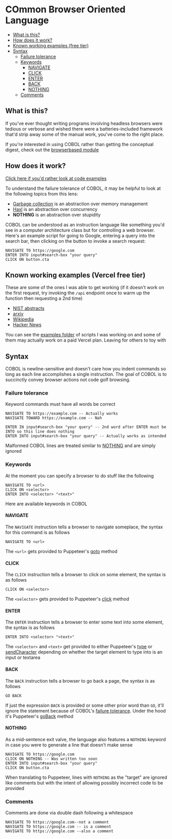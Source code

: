 # COmmon Browser Oriented Language

* [What is this?](#what-is-this)
* [How does it work?](#how-does-it-work)
* [Known working examples (free tier)](#known-working-examples-vercel-free-tier)
* [Syntax](#syntax)
  * [Failure tolerance](#failure-tolerance)
  * [Keywords](#keywords)
	* [NAVIGATE](#navigate)
	* [CLICK](#click)
	* [ENTER](#enter)
	* [BACK](#back)
	* [NOTHING](#nothing)
  * [Comments](#comments)

## What is this?

If you've ever thought writing programs involving headless browsers were tedious or verbose and wished there were a batteries-included framework that'd strip away some of the manual work, you've come to the right place.

If you're interested in using COBOL rather than getting the conceptual digest, check out the [browserbased module](https://github.com/yevbar/browserbased/blob/master/browserbased/README.md#control-browsers-using-cobol)

## How does it work?

[Click here if you'd rather look at code examples](#known-working-examples-free-tier)

To understand the failure tolerance of COBOL, it may be helpful to look at the following topics from this lens:

* [Garbage collection](https://en.wikipedia.org/wiki/Garbage_collection_(computer_science)) is an abstraction over memory management
* [Haxl](https://www.youtube.com/watch?v=sT6VJkkhy0o) is an abstraction over concurrency
* **NOTHING** is an abstraction over stupidity

COBOL can be understood as an instruction language like something you'd see in a computer architecture class but for controlling a web browser. Here's an example script for going to Google, entering a query into the search bar, then clicking on the button to invoke a search request:

```
NAVIGATE TO https://google.com
ENTER INTO input#search-box "your query"
CLICK ON button.cta
```

## Known working examples (Vercel free tier)

These are some of the ones I was able to get working (if it doesn't work on the first request, try invoking the `/api` endpoint once to warm up the function then requesting a 2nd time)

- [NIST abstracts](https://github.com/yevbar/browserbased/blob/master/cobol/examples/nist.cobol)
- [arxiv](https://github.com/yevbar/browserbased/blob/master/cobol/examples/arxiv.cobol)
- [Wikipedia](https://github.com/yevbar/browserbased/blob/master/cobol/examples/wikipedia.cobol)
- [Hacker News](https://github.com/yevbar/browserbased/blob/master/cobol/examples/hackernews.cobol)

You can see the <a href="https://github.com/yevbar/browserbased/tree/master/cobol/examples">examples folder</a> of scripts I was working on and some of them may actually work on a paid Vercel plan. Leaving for others to toy with

## Syntax

COBOL is newline-sensitive and doesn't care how you indent commands so long as each line accomplishes a single instruction. The goal of COBOL is to succinctly convey browser actions not code golf browsing.

### Failure tolerance

Keyword commands must have all words be correct

```
NAVIGATE TO https://example.com -- Actually works
NAVIGATE TOWARD https://example.com -- Nah

ENTER IN input#search-box "your query" -- 2nd word after ENTER must be INTO so this line does nothing
ENTER INTO input#search-box "your query" -- Actually works as intended
```

Malformed COBOL lines are treated similar to [NOTHING](#nothing) and are simply ignored

### Keywords

At the moment you can specify a browser to do stuff like the following

```
NAVIGATE TO <url>
CLICK ON <selector>
ENTER INTO <selector> "<text>"
```

Here are available keywords in COBOL

#### NAVIGATE

The `NAVIGATE` instruction tells a browser to navigate someplace, the syntax for this command is as follows

```
NAVIGATE TO <url>
```

The `<url>` gets provided to Puppeteer's [goto](https://pptr.dev/api/puppeteer.page.goto) method

#### CLICK

The `CLICK` instruction tells a browser to click on some element, the syntax is as follows

```
CLICK ON <selector>
```

The `<selector>` gets provided to Puppeteer's [click](https://pptr.dev/api/puppeteer.page.click) method

#### ENTER

The `ENTER` instruction tells a browser to enter some text into some element, the syntax is as follows

```
ENTER INTO <selector> "<text>"
```

The `<selector>` and `<text>` get provided to either Puppeteer's [type](https://pptr.dev/api/puppeteer.page.type) or [sendCharacter](https://pptr.dev/api/puppeteer.keyboard.sendcharacter) depending on whether the target element to type into is an input or textarea

#### BACK

The `BACK` instruction tells a browser to go back a page, the syntax is as follows

```
GO BACK
```

If just the expression `BACK` is provided or some other prior word than `GO`, it'll ignore the statement because of COBOL's [failure tolerance](#failure-tolerance). Under the hood it's Puppeteer's [goBack](https://pptr.dev/api/puppeteer.page.goback) method

#### NOTHING

As a mid-sentence exit valve, the language also features a `NOTHING` keyword in case you were to generate a line that doesn't make sense

```
NAVIGATE TO https://google.com
CLICK ON NOTHING -- Was written too soon
ENTER INTO input#search-box "your query"
CLICK ON button.cta
```

When translating to Puppeteer, lines with `NOTHING` as the "target" are ignored like comments but with the intent of allowing possibly incorrect code to be provided

### Comments

Comments are done via double dash following a whitespace

```
NAVIGATE TO https://google.com--not a comment
NAVIGATE TO https://google.com -- is a comment
NAVIGATE TO https://google.com --also a comment
```
